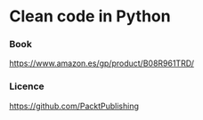 # Clean code in Python

### Book
https://www.amazon.es/gp/product/B08R961TRD/

### Licence
https://github.com/PacktPublishing